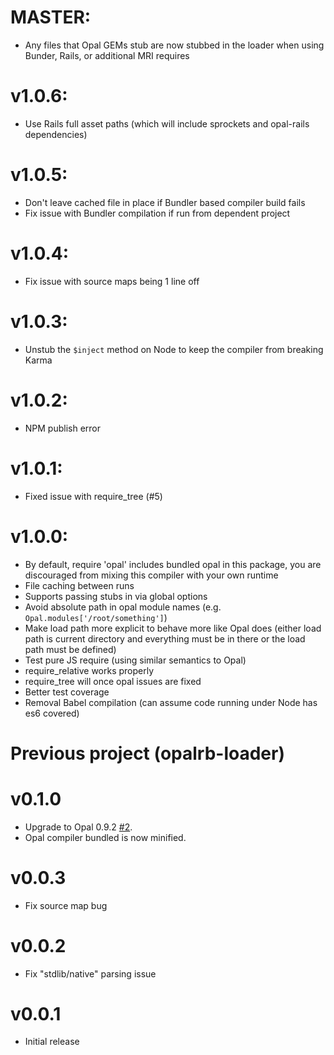 # MASTER:
* Any files that Opal GEMs stub are now stubbed in the loader when using Bunder, Rails, or additional MRI requires

# v1.0.6:
* Use Rails full asset paths (which will include sprockets and opal-rails dependencies)

# v1.0.5:
* Don't leave cached file in place if Bundler based compiler build fails
* Fix issue with Bundler compilation if run from dependent project

# v1.0.4:
* Fix issue with source maps being 1 line off

# v1.0.3:
* Unstub the `$inject` method on Node to keep the compiler from breaking Karma

# v1.0.2:
* NPM publish error

# v1.0.1:
* Fixed issue with require_tree (#5)

# v1.0.0:
* By default, require 'opal' includes bundled opal in this package, you are discouraged from mixing this compiler with your own runtime
* File caching between runs
* Supports passing stubs in via global options
* Avoid absolute path in opal module names (e.g. `Opal.modules['/root/something']`)
* Make load path more explicit to behave more like Opal does (either load path is current directory and everything must be in there or the load path must be defined)
* Test pure JS require (using similar semantics to Opal)
* require_relative works properly
* require_tree will once opal issues are fixed
* Better test coverage
* Removal Babel compilation (can assume code running under Node has es6 covered)

# Previous project (opalrb-loader)

# v0.1.0
* Upgrade to Opal 0.9.2 [#2](https://github.com/cj/opalrb-loader/issues/2).
* Opal compiler bundled is now minified.

# v0.0.3

* Fix source map bug

# v0.0.2

* Fix "stdlib/native" parsing issue

# v0.0.1

* Initial release
